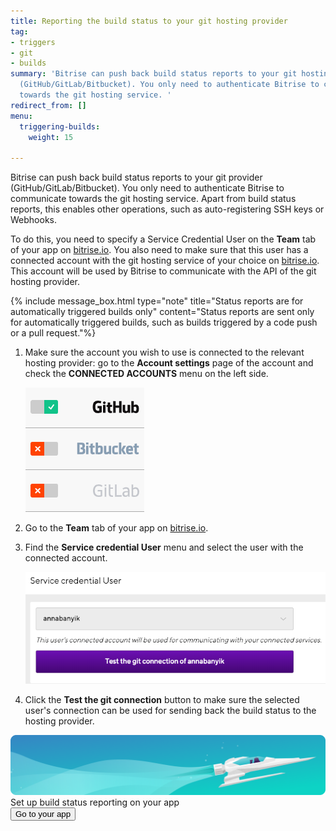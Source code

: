 ```yaml
---
title: Reporting the build status to your git hosting provider
tag:
- triggers
- git
- builds
summary: 'Bitrise can push back build status reports to your git hosting provider
  (GitHub/GitLab/Bitbucket). You only need to authenticate Bitrise to communicate
  towards the git hosting service. '
redirect_from: []
menu:
  triggering-builds:
    weight: 15

---
```

Bitrise can push back build status reports to your git provider (GitHub/GitLab/Bitbucket). You only need to authenticate Bitrise to communicate towards the git hosting service. Apart from build status reports, this enables other operations, such as auto-registering SSH keys or Webhooks.

To do this, you need to specify a Service Credential User on the **Team** tab of your app on [bitrise.io](https://www.bitrise.io). You also need to make sure that this user has a connected account with the git hosting service of your choice on [bitrise.io](https://www.bitrise.io). This account will be used by Bitrise to communicate with the API of the git hosting provider.

{% include message_box.html type="note" title="Status reports are for automatically triggered builds only" content="Status reports are sent only for automatically triggered builds, such as builds triggered by a code push or a pull request."%}

1. Make sure the account you wish to use is connected to the relevant hosting provider: go to the **Account settings** page of the account and check the **CONNECTED ACCOUNTS** menu on the left side.

   ![](/img/connected-accounts.png)
2. Go to the **Team** tab of your app on [bitrise.io](https://www.bitrise.io).
3. Find the **Service credential User** menu and select the user with the connected account.

   ![](/img/service-credential-user.png)
4. Click the **Test the git connection** button to make sure the selected user's connection can be used for sending back the build status to the hosting provider.

<div class="banner"> <img src="/assets/images/banner-bg-888x170.png" style="border: none;"> <div class="deploy-text">Set up build status reporting on your app</div> <a target="_blank" href="https://app.bitrise.io/dashboard/builds"><button class="button">Go to your app</button></a> </div>